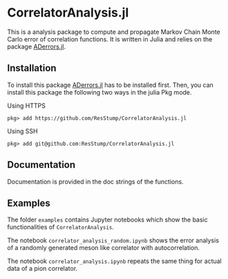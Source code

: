 # CorrelatorAnalysis.jl
This is a analysis package to compute and propagate Markov Chain Monte Carlo error of correlation functions. It is written in Julia and relies on the package [ADerrors.jl](https://igit.ific.uv.es/alramos/aderrors.jl).

## Installation
To install this package [ADerrors.jl](https://igit.ific.uv.es/alramos/aderrors.jl) has to be installed first. Then, you can install this package the following two ways in the julia Pkg mode.

Using HTTPS
```
pkg> add https://github.com/ResStump/CorrelatorAnalysis.jl
```

Using SSH
```
pkg> add git@github.com:ResStump/CorrelatorAnalysis.jl
```

## Documentation
Documentation is provided in the doc strings of the functions.


## Examples

The folder `examples` contains Jupyter notebooks which show the basic functionalities of `CorrelatorAnalysis`.

The notebook `correlator_analysis_random.ipynb` shows the error analysis of a randomly generated meson like correlator with autocorrelation.

The notebook `correlator_analysis.ipynb` repeats the same thing for actual data of a pion correlator.

